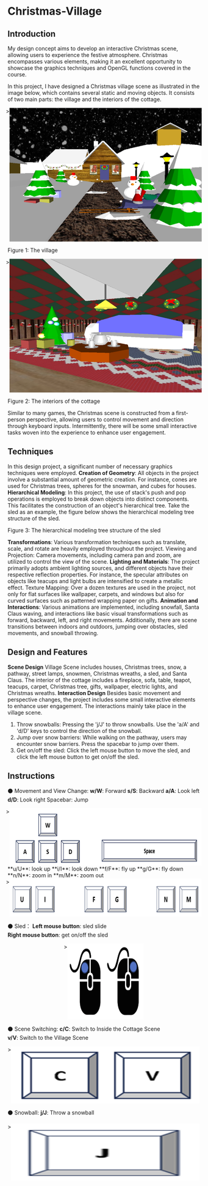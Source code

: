 # Christmas-Village

## Introduction 
My design concept aims to develop an interactive Christmas scene, allowing users 
to experience the festive atmosphere. Christmas encompasses various elements, making it an 
excellent opportunity to showcase the graphics techniques and OpenGL functions covered in 
the course. 

In this project, I have designed a Christmas village scene as illustrated in the image below, 
which contains several static and moving objects. It consists of two main parts: the village and 
the interiors of the cottage. 
 <div style="display: flex; justify-content: center;">>
    <img src="figures/fig1.png" width="600" height="350" alt="fig1">
</div>

Figure 1: The village 
 <div style="display: flex; justify-content: center;">>
    <img src="figures/fig2.png" width="600" height="350" alt="fig2">

</div>

Figure 2: The interiors of the cottage 

Similar to many games, the Christmas scene is constructed from a first-person perspective, 
allowing users to control movement and direction through keyboard inputs. Intermittently, 
there will be some small interactive tasks woven into the experience to enhance user 
engagement. 


## Techniques 
In this design project, a significant number of necessary graphics techniques were employed. 
**Creation of Geometry**: All objects in the project involve a substantial amount of geometric 
creation. For instance, cones are used for Christmas trees, spheres for the snowman, and 
cubes for houses. 
**Hierarchical Modeling**: In this project, the use of stack's push and pop operations is 
employed to break down objects into distinct components. This facilitates the construction of 
an object's hierarchical tree. Take the sled as an example, the figure below shows the 
hierarchical modeling tree structure of the sled. 

Figure 3: The hierarchical modeling tree structure of the sled 

**Transformations**: Various transformation techniques such as translate, scale, and rotate are 
heavily employed throughout the project. 
Viewing and Projection: Camera movements, including camera pan and zoom, are utilized 
to control the view of the scene. 
**Lighting and Materials**: The project primarily adopts ambient lighting sources, and different 
objects have their respective reflection properties. For instance, the specular attributes on 
objects like teacups and light bulbs are intensified to create a metallic effect. 
Texture Mapping: Over a dozen textures are used in the project, not only for flat surfaces 
like wallpaper, carpets, and windows but also for curved surfaces such as patterned wrapping 
paper on gifts. 
**Animation and Interactions**: Various animations are implemented, including snowfall, Santa 
Claus waving, and interactions like basic visual transformations such as forward, backward, 
left, and right movements. Additionally, there are scene transitions between indoors and 
outdoors, jumping over obstacles, sled movements, and snowball throwing. 

## Design and Features 
**Scene Design** 
Village Scene includes houses, Christmas trees, snow, a pathway, street lamps, snowmen, 
Christmas wreaths, a sled, and Santa Claus. 
The interior of the cottage includes a fireplace, sofa, table, teapot, teacups, carpet, Christmas 
tree, gifts, wallpaper, electric lights, and Christmas wreaths. 
**Interaction Design**
Besides basic movement and perspective changes, the project includes some small interactive 
elements to enhance user engagement. The interactions mainly take place in the village scene. 
 
1. Throw snowballs: Pressing the 'j/J' to throw snowballs. Use the 'a/A' and 'd/D' keys to 
control the direction of the snowball. 
2. Jump over snow barriers: While walking on the pathway, users may encounter snow 
barriers. Press the spacebar to jump over them. 
3. Get on/off the sled: Click the left mouse button to move the sled, and click the left 
mouse button to get on/off the sled.





## Instructions 
⚫ Movement and View Change: 
**w/W**: Forward  **s/S**: Backward  **a/A**: Look left  **d/D**: Look right  Spacebar: Jump 
<div style="display: flex; justify-content: center;">>
    <img src="figures/fig3.png" width="600" height="150" alt="fig3">
</div>
**u/U**: look up  **i/I**: look down  **f/F**: fly up  **g/G**: fly down  **n/N**: zoom in  **m/M**: zoom out 
<div style="display: flex; justify-content: center;">>
    <img src="figures/fig4.png" width="600" height="100" alt="fig4">
</div>

⚫ Sled： 
**Left mouse button**: sled slide    
**Right mouse button**: get on/off the sled 
<div style="display: flex; justify-content: center;">>
    <img src="figures/fig5.png" width="200" height="200" alt="fig5">
</div>

⚫ Scene Switching: 
**c/C**: Switch to Inside the Cottage Scene    
**v/V**: Switch to the Village Scene 
<div style="display: flex; justify-content: center;">>
    <img src="figures/fig6.png" width="600" height="150" alt="fig6">
</div>

⚫ Snowball: 
**j/J**: Throw a snowball 
<div style="display: flex; justify-content: center;">>
    <img src="figures/fig7.png" width="600" height="150" alt="fig7">
</div>

